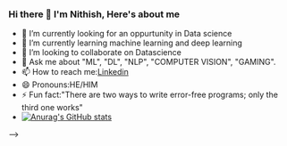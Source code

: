 ### Hi there 👋 I'm Nithish, Here's about me


- 🔭 I’m currently looking for an oppurtunity in Data science
- 🌱 I’m currently learning machine learning and deep learning
- 👯 I’m looking to collaborate on Datascience 
- 💬 Ask me about "ML", "DL", "NLP", "COMPUTER VISION", "GAMING".
- 📫 How to reach me:[Linkedin](https://www.linkedin.com/in/gunda-nithish-a52bb518a)
- 😄 Pronouns:HE/HIM
- ⚡ Fun fact:"There are two ways to write error-free programs; only the third one works"
- [![Anurag's GitHub stats](https://github-readme-stats.vercel.app/api?username=nithishbabu)](https://github.com/anuraghazra/github-readme-stats)

-->
